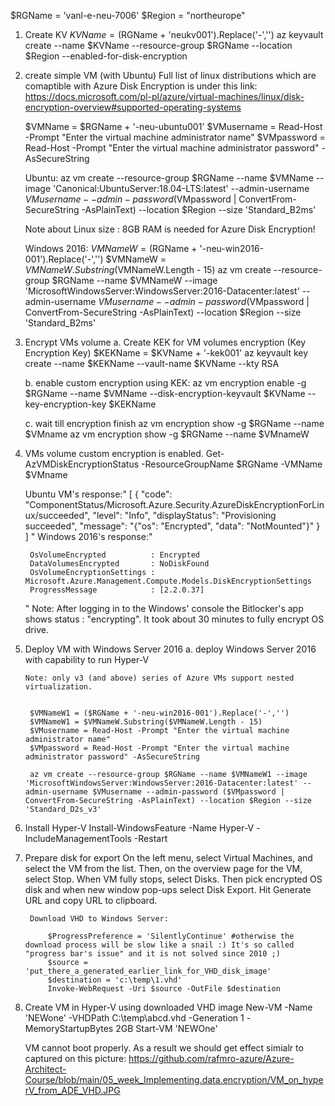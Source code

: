 $RGName = 'vanl-e-neu-7006'
$Region = "northeurope"


1. Create KV 
    $KVName = ($RGName + 'neukv001').Replace('-','')
    az keyvault create --name $KVName --resource-group $RGName --location $Region --enabled-for-disk-encryption

2. create simple VM (with Ubuntu)
    Full list of linux distributions which are comaptible with Azure Disk Encryption is under this link:
    https://docs.microsoft.com/pl-pl/azure/virtual-machines/linux/disk-encryption-overview#supported-operating-systems
    
    $VMName = $RGName + '-neu-ubuntu001'
    $VMusername = Read-Host -Prompt "Enter the virtual machine administrator name"
    $VMpassword = Read-Host -Prompt "Enter the virtual machine administrator password" -AsSecureString
    
    Ubuntu:
        az vm create --resource-group $RGName --name $VMName --image 'Canonical:UbuntuServer:18.04-LTS:latest' --admin-username $VMusername --admin-password ($VMpassword | ConvertFrom-SecureString -AsPlainText) --location $Region --size 'Standard_B2ms'
    
    Note about Linux size : 8GB RAM is needed for Azure Disk Encryption!
    
    Windows 2016:
        $VMNameW = ($RGName + '-neu-win2016-001').Replace('-','')
        $VMNameW = $VMNameW.Substring($VMNameW.Length - 15)
        az vm create --resource-group $RGName --name $VMNameW --image 'MicrosoftWindowsServer:WindowsServer:2016-Datacenter:latest' --admin-username $VMusername --admin-password ($VMpassword | ConvertFrom-SecureString -AsPlainText) --location $Region --size 'Standard_B2ms'
        
3. Encrypt VMs volume 
    a. Create KEK for VM volumes encryption (Key Encryption Key)
        $KEKName = $KVName + '-kek001'
        az keyvault key create --name $KEKName --vault-name $KVName --kty RSA
    
    b. enable custom encryption using KEK:
        az vm encryption enable -g $RGName --name $VMName --disk-encryption-keyvault $KVName --key-encryption-key $KEKName

    c. wait till encryption finish
        az vm encryption show -g $RGName --name $VMname
        az vm encryption show -g $RGName --name $VMnameW
        
4. VMs volume custom encryption is enabled.
    Get-AzVMDiskEncryptionStatus -ResourceGroupName $RGName -VMName $VMname
    
    Ubuntu VM's response:"
    [
        {
            "code": "ComponentStatus/Microsoft.Azure.Security.AzureDiskEncryptionForLinux/succeeded",
            "level": "Info",
            "displayStatus": "Provisioning succeeded",
            "message": "{\"os\": \"Encrypted\", \"data\": \"NotMounted\"}"
        }
    ]
    "
    Windows 2016's response:"
    
        OsVolumeEncrypted          : Encrypted
        DataVolumesEncrypted       : NoDiskFound
        OsVolumeEncryptionSettings : Microsoft.Azure.Management.Compute.Models.DiskEncryptionSettings
        ProgressMessage            : [2.2.0.37]
    "
    Note: After logging in to the Windows' console the Bitlocker's app shows status : "encrypting". It took about 30 minutes to fully encrypt OS drive.
            
5. Deploy VM with Windows Server 2016 
    a. deploy Windows Server 2016 with capability to run Hyper-V
    
       Note: only v3 (and above) series of Azure VMs support nested virtualization.


        $VMNameW1 = ($RGName + '-neu-win2016-001').Replace('-','')
        $VMNameW1 = $VMNameW.Substring($VMNameW.Length - 15)
        $VMusername = Read-Host -Prompt "Enter the virtual machine administrator name"
        $VMpassword = Read-Host -Prompt "Enter the virtual machine administrator password" -AsSecureString

        az vm create --resource-group $RGName --name $VMNameW1 --image 'MicrosoftWindowsServer:WindowsServer:2016-Datacenter:latest' --admin-username $VMusername --admin-password ($VMpassword | ConvertFrom-SecureString -AsPlainText) --location $Region --size 'Standard_D2s_v3'
        
6. Install Hyper-V
        Install-WindowsFeature -Name Hyper-V -IncludeManagementTools -Restart

7. Prepare disk for export 
        On the left menu, select Virtual Machines, and select the VM from the list. Then, on the overview page for the VM, select Stop.
        When VM fully stops, select Disks. Then pick encrypted OS disk and when new window pop-ups select Disk Export. 
        Hit Generate URL and copy URL to clipboard.
    
        Download VHD to Windows Server:
        
            $ProgressPreference = 'SilentlyContinue' #otherwise the download process will be slow like a snail :) It's so called "progress bar's issue" and it is not solved since 2010 ;)
            $source = 'put_there_a_generated_earlier_link_for_VHD_disk_image'
            $destination = 'c:\temp\1.vhd'
            Invoke-WebRequest -Uri $source -OutFile $destination
            
8. Create VM in Hyper-V using downloaded VHD image
        New-VM -Name 'NEWone' -VHDPath C:\temp\abcd.vhd -Generation 1 -MemoryStartupBytes 2GB
        Start-VM 'NEWOne'
    
    VM cannot boot properly.
    As a result we should get effect simialr to captured on this picture:
    https://github.com/rafmro-azure/Azure-Architect-Course/blob/main/05_week_Implementing.data.encryption/VM_on_hyperV_from_ADE_VHD.JPG

